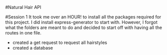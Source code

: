 #Natural Hair API

#Session 1
It took me over an HOUR! to install all the packages required for this project. I did install express-generator to start with. However, I forgot what the folders are meant to do and decided to start off with having all the routes in one file.

-  created a get request to request all hairstyles
-  created a database
